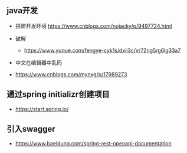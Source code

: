 ## java开发
- 搭建开发环境
  https://www.cnblogs.com/nojacky/p/9497724.html


- 破解
  - https://www.yuque.com/fengye-cyk1s/dxii3c/vr72ng5rg6lg33a7

- 中文在编辑器中乱码
- https://www.cnblogs.com/mynxg/p/17989273

## 通过spring initializr创建项目
  - https://start.spring.io/

## 引入swagger
- https://www.baeldung.com/spring-rest-openapi-documentation